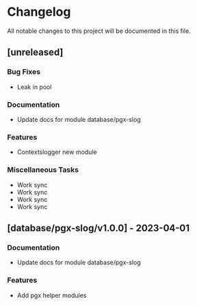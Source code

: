# Changelog

All notable changes to this project will be documented in this file.

## [unreleased]

### Bug Fixes

- Leak in pool

### Documentation

- Update docs for module database/pgx-slog

### Features

- Contextslogger new module

### Miscellaneous Tasks

- Work sync
- Work sync
- Work sync
- Work sync

## [database/pgx-slog/v1.0.0] - 2023-04-01

### Documentation

- Update docs for module database/pgx-slog

### Features

- Add pgx helper modules

<!-- generated by git-cliff -->
